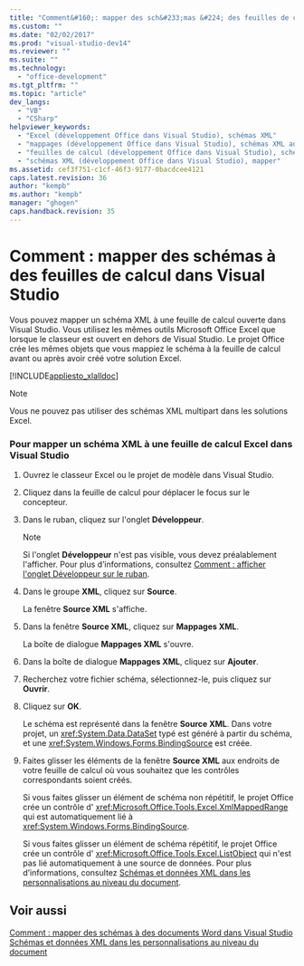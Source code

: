 ```yaml
---
title: "Comment&#160;: mapper des sch&#233;mas &#224; des feuilles de calcul dans Visual Studio"
ms.custom: ""
ms.date: "02/02/2017"
ms.prod: "visual-studio-dev14"
ms.reviewer: ""
ms.suite: ""
ms.technology: 
  - "office-development"
ms.tgt_pltfrm: ""
ms.topic: "article"
dev_langs: 
  - "VB"
  - "CSharp"
helpviewer_keywords: 
  - "Excel (développement Office dans Visual Studio), schémas XML"
  - "mappages (développement Office dans Visual Studio), schémas XML aux feuilles de calcul Excel"
  - "feuilles de calcul (développement Office dans Visual Studio), schémas XML"
  - "schémas XML (développement Office dans Visual Studio), mapper"
ms.assetid: cef3f751-c1cf-46f3-9177-0bacdcee4121
caps.latest.revision: 36
author: "kempb"
ms.author: "kempb"
manager: "ghogen"
caps.handback.revision: 35
---
```

# Comment&#160;: mapper des sch&#233;mas &#224; des feuilles de calcul dans Visual Studio
  Vous pouvez mapper un schéma XML à une feuille de calcul ouverte dans Visual Studio.  Vous utilisez les mêmes outils Microsoft Office Excel que lorsque le classeur est ouvert en dehors de Visual Studio.  Le projet Office crée les mêmes objets que vous mappiez le schéma à la feuille de calcul avant ou après avoir créé votre solution Excel.  
  
 [!INCLUDE[appliesto_xlalldoc](../vsto/includes/appliesto-xlalldoc-md.md)]  
  
> [!NOTE]  
>  Vous ne pouvez pas utiliser des schémas XML multipart dans les solutions Excel.  
  
### Pour mapper un schéma XML à une feuille de calcul Excel dans Visual Studio  
  
1.  Ouvrez le classeur Excel ou le projet de modèle dans Visual Studio.  
  
2.  Cliquez dans la feuille de calcul pour déplacer le focus sur le concepteur.  
  
3.  Dans le ruban, cliquez sur l'onglet **Développeur**.  
  
    > [!NOTE]  
    >  Si l'onglet **Développeur** n'est pas visible, vous devez préalablement l'afficher.  Pour plus d’informations, consultez [Comment : afficher l'onglet Développeur sur le ruban](../vsto/how-to-show-the-developer-tab-on-the-ribbon.md).  
  
4.  Dans le groupe **XML**, cliquez sur **Source**.  
  
     La fenêtre **Source XML** s'affiche.  
  
5.  Dans la fenêtre **Source XML**, cliquez sur **Mappages XML**.  
  
     La boîte de dialogue **Mappages XML** s'ouvre.  
  
6.  Dans la boîte de dialogue **Mappages XML**, cliquez sur **Ajouter**.  
  
7.  Recherchez votre fichier schéma, sélectionnez\-le, puis cliquez sur **Ouvrir**.  
  
8.  Cliquez sur **OK**.  
  
     Le schéma est représenté dans la fenêtre **Source XML**.  Dans votre projet, un <xref:System.Data.DataSet> typé est généré à partir du schéma, et une <xref:System.Windows.Forms.BindingSource> est créée.  
  
9. Faites glisser les éléments de la fenêtre **Source XML** aux endroits de votre feuille de calcul où vous souhaitez que les contrôles correspondants soient créés.  
  
     Si vous faites glisser un élément de schéma non répétitif, le projet Office crée un contrôle d' <xref:Microsoft.Office.Tools.Excel.XmlMappedRange> qui est automatiquement lié à <xref:System.Windows.Forms.BindingSource>.  
  
     Si vous faites glisser un élément de schéma répétitif, le projet Office crée un contrôle d' <xref:Microsoft.Office.Tools.Excel.ListObject> qui n'est pas lié automatiquement à une source de données.  Pour plus d’informations, consultez [Schémas et données XML dans les personnalisations au niveau du document](../vsto/xml-schemas-and-data-in-document-level-customizations.md).  
  
## Voir aussi  
 [Comment : mapper des schémas à des documents Word dans Visual Studio](../vsto/how-to-map-schemas-to-word-documents-inside-visual-studio.md)   
 [Schémas et données XML dans les personnalisations au niveau du document](../vsto/xml-schemas-and-data-in-document-level-customizations.md)  
  
  